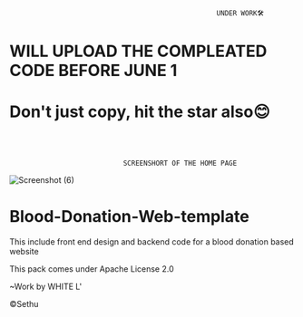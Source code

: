                                                        UNDER WORK🛠
#    WILL UPLOAD THE COMPLEATED CODE BEFORE JUNE 1
# Don't just copy, hit the star also😊

<br><br>

                                SCREENSHORT OF THE HOME PAGE 

![Screenshot (6)](https://user-images.githubusercontent.com/118425907/221409916-a24bff30-05b3-499e-bf75-4a0fa2d010c8.png)




# Blood-Donation-Web-template
This include front end design and backend code for a blood donation based website

This pack comes under Apache License 2.0  

~Work by WHITE L'
  
  ©Sethu


